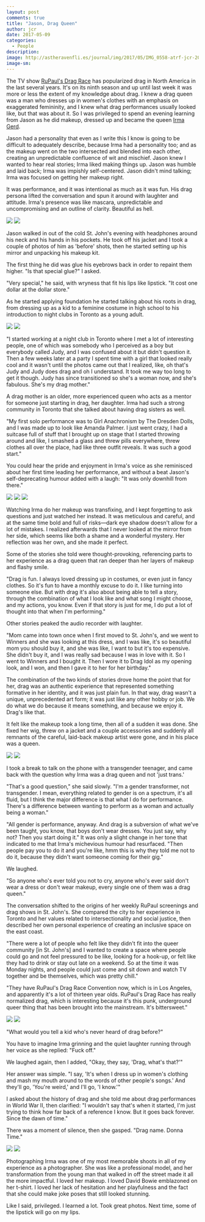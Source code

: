 ```yaml
---
layout: post
comments: true
title: "Jason, Drag Queen"
author: jcr
date: 2017-05-09
categories:
  - People
description: 
image: http://astheravenfli.es/journal/img/2017/05/IMG_0558-atrf-jcr-2000-web.jpg
image-sm:
---
```


The TV show <a href="https://en.wikipedia.org/wiki/RuPaul%27s_Drag_Race" target="blank">RuPaul's Drag Race</a> has popularized drag in North America in the last several years. It's on its ninth season and up until last week it was more or less the extent of my knowledge about drag. I knew a drag queen was a man who dresses up in women's clothes with an emphasis on exaggerated femininity, and I knew what drag performances usually looked like, but that was about it. So I was privileged to spend an evening learning from Jason as he did makeup, dressed up and became the queen <a href="https://www.facebook.com/QueenIrmaGerd" target="blank">Irma Gerd</a>.

Jason had a personality that even as I write this I know is going to be difficult to adequately describe, because Irma had a personality too; and as the makeup went on the two intersected and blended into each other, creating an unpredictable confluence of wit and mischief. Jason knew I wanted to hear real stories; Irma liked making things up. Jason was humble and laid back; Irma was impishly self-centered. Jason didn't mind talking; Irma was focused on getting her makeup right.

It was performance, and it was intentional as much as it was fun. His drag persona lifted the conversation and spun it around with laughter and attitude. Irma's presence was like mascara, unpredictable and uncompromising and an outline of clarity. Beautiful as hell.

<img src="http://astheravenfli.es/journal/img/2017/05/IMG_0394-atrf-jcr-2000-web.jpg">

<img src="http://astheravenfli.es/journal/img/2017/05/IMG_0399-atrf-jcr-2000-web.jpg">

Jason walked in out of the cold St. John's evening with headphones around his neck and his hands in his pockets. He took off his jacket and I took a couple of photos of him as 'before' shots, then he started setting up his mirror and unpacking his makeup kit.

The first thing he did was glue his eyebrows back in order to repaint them higher. "Is that special glue?" I asked.

"Very special," he said, with wryness that fit his lips like lipstick. "It cost one dollar at the dollar store."

As he started applying foundation he started talking about his roots in drag, from dressing up as a kid to a feminine costume in high school to his introduction to night clubs in Toronto as a young adult.

<img src="http://astheravenfli.es/journal/img/2017/05/IMG_0405-atrf-jcr-2000-web.jpg">

<img src="http://astheravenfli.es/journal/img/2017/05/IMG_0410-atrf-jcr-2000-web.jpg">

"I started working at a night club in Toronto where I met a lot of interesting people, one of which was somebody who I perceived as a boy but everybody called Judy, and I was confused about it but didn't question it. Then a few weeks later at a party I spent time with a girl that looked really cool and it wasn't until the photos came out that I realized, like, oh that's Judy and Judy does drag and oh I understand. It took me way too long to get it though. Judy has since transitioned so she's a woman now, and she's fabulous. She's my drag mother."

A drag mother is an older, more experienced queen who acts as a mentor for someone just starting in drag, her daughter. Irma had such a strong community in Toronto that she talked about having drag sisters as well.

"My first solo performance was to Girl Anachronism by The Dresden Dolls, and I was made up to look like Amanda Palmer. I just went crazy, I had a suitcase full of stuff that I brought up on stage that I started throwing around and like, I smashed a glass and threw pills everywhere, threw clothes all over the place, had like three outfit reveals. It was such a good start." 

You could hear the pride and enjoyment in Irma's voice as she reminisced about her first time leading her performance, and without a beat Jason's self-deprecating humour added with a laugh: "It was only downhill from there."

<img src="http://astheravenfli.es/journal/img/2017/05/IMG_0411-atrf-jcr-2000-web.jpg">

<img src="http://astheravenfli.es/journal/img/2017/05/IMG_0416-atrf-jcr-2000-web.jpg">

<img src="http://astheravenfli.es/journal/img/2017/05/IMG_0418-atrf-jcr-2000-web.jpg">

Watching Irma do her makeup was transfixing, and I kept forgetting to ask questions and just watched her instead. It was meticulous and careful, and at the same time bold and full of risks—dark eye shadow doesn't allow for a lot of mistakes. I realized afterwards that I never looked at the mirror from her side, which seems like both a shame and a wonderful mystery. Her reflection was her own, and she made it perfect.

Some of the stories she told were thought-provoking, referencing parts to her experience as a drag queen that ran deeper than her layers of makeup and flashy smile.

"Drag is fun. I always loved dressing up in costumes, or even just in fancy clothes. So it's fun to have a monthly excuse to do it. I like turning into someone else. But with drag it's also about being able to tell a story, through the combination of what I look like and what song I might choose, and my actions, you know. Even if that story is just for me, I do put a lot of thought into that when I'm performing."

Other stories peaked the audio recorder with laughter.

"Mom came into town once when I first moved to St. John's, and we went to Winners and she was looking at this dress, and I was like, it's so beautiful mom you should buy it, and she was like, I want to but it's too expensive. She didn't buy it, and I was really sad because I was in love with it. So I went to Winners and I bought it. Then I wore it to Drag Idol as my opening look, and I won, and then I gave it to her for her birthday."

The combination of the two kinds of stories drove home the point that for her, drag was an authentic experience that represented something formative in her identity, and it was just plain fun. In that way, drag wasn't a unique, unprecedented art form; it was just like any other hobby or job. We do what we do because it means something, and because we enjoy it. Drag's like that.

It felt like the makeup took a long time, then all of a sudden it was done. She fixed her wig, threw on a jacket and a couple accessories and suddenly all remnants of the careful, laid-back makeup artist were gone, and in his place was a queen.

<img src="http://astheravenfli.es/journal/img/2017/05/IMG_0434-atrf-jcr-2000-web.jpg">

<img src="http://astheravenfli.es/journal/img/2017/05/IMG_0450-atrf-jcr-2000-web.jpg">

I took a break to talk on the phone with a transgender teenager, and came back with the question why Irma was a drag queen and not 'just trans.'

"That's a good question," she said slowly. "I'm a gender transformer, not transgender. I mean, everything related to gender is on a spectrum, it's all fluid, but I think the major difference is that what I do for performance. There's a difference between wanting to perform as a woman and actually being a woman."

"All gender is performance, anyway. And drag is a subversion of what we've been taught, you know, that boys don't wear dresses. You just say, why not? Then you start doing it." It was only a slight change in her tone that indicated to me that Irma's michevious humour had resurfaced. "Then people pay you to do it and you're like, hmm this is why they told me not to do it, because they didn't want someone coming for their gig."

We laughed.

"So anyone who's ever told you not to cry, anyone who's ever said don't wear a dress or don't wear makeup, every single one of them was a drag queen."

The conversation shifted to the origins of her weekly RuPaul screenings and drag shows in St. John's. She compared the city to her experience in Toronto and her values related to intersectionality and social justice, then described her own personal experience of creating an inclusive space on the east coast.

"There were a lot of people who felt like they didn't fit into the queer community [in St. John's] and I wanted to create a space where people could go and not feel pressured to be like, looking for a hook-up, or felt like they had to drink or stay out late on a weekend. So at the time it was Monday nights, and people could just come and sit down and watch TV together and be themselves, which was pretty chill."

"They have RuPaul's Drag Race Convention now, which is in Los Angeles, and apparently it's a lot of thirteen year olds. RuPaul's Drag Race has really normalized drag, which is interesting because it's this punk, underground queer thing that has been brought into the mainstream. It's bittersweet."

<img src="http://astheravenfli.es/journal/img/2017/05/IMG_0473-atrf-jcr-2000-web.jpg">

<img src="http://astheravenfli.es/journal/img/2017/05/IMG_0474-atrf-jcr-2000-web.jpg">

"What would you tell a kid who's never heard of drag before?"

You have to imagine Irma grinning and the quiet laughter running through her voice as she replied: "Fuck off."

We laughed again, then I added, "Okay, they say, 'Drag, what's that?'" 

Her answer was simple. "I say, 'It's when I dress up in women's clothing and mash my mouth around to the words of other people's songs.' And they'll go, 'You're weird,' and I'll go, 'I know.'"

I asked about the history of drag and she told me about drag performances in World War II, then clarified: "I wouldn't say that's when it started, I'm just trying to think how far back of a reference I know. But it goes back forever. Since the dawn of time."

There was a moment of silence, then she gasped. "Drag name. Donna Time." 

<img src="http://astheravenfli.es/journal/img/2017/05/IMG_0509-atrf-jcr-2000-web.jpg">

<img src="http://astheravenfli.es/journal/img/2017/05/IMG_0558-atrf-jcr-2000-web.jpg">

Photographing Irma was one of my most memorable shoots in all of my experience as a photographer. She was like a professional model, and her transformation from the young man that walked in off the street made it all the more impactful. I loved her makeup. I loved David Bowie emblazoned on her t-shirt. I loved her lack of hesitation and her playfulness and the fact that she could make joke poses that still looked stunning.

Like I said, privileged. I learned a lot. Took great photos. Next time, some of the lipstick will go on my lips.